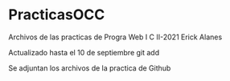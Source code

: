 # PracticasOCC
Archivos de las practicas de Progra Web I C II-2021 Erick Alanes

Actualizado hasta el 10 de septiembre
git add

Se adjuntan los archivos de la practica de Github